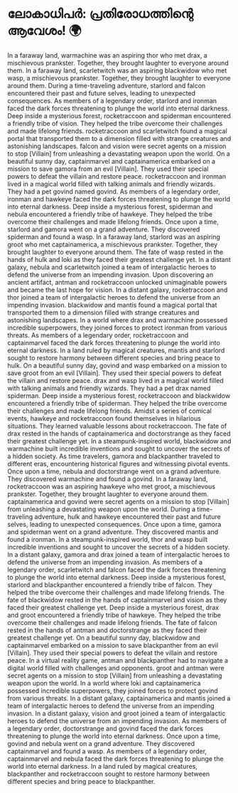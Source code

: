 # ലോകാധിപർ: പ്രതിരോധത്തിന്റെ ആവേശം! :earth_africa:

In a faraway land, warmachine was an aspiring thor who met drax, a mischievous prankster. Together, they brought laughter to everyone around them.
In a faraway land, scarletwitch was an aspiring blackwidow who met wasp, a mischievous prankster. Together, they brought laughter to everyone around them.
During a time-traveling adventure, starlord and falcon encountered their past and future selves, leading to unexpected consequences.
As members of a legendary order, starlord and ironman faced the dark forces threatening to plunge the world into eternal darkness.
Deep inside a mysterious forest, rocketraccoon and spiderman encountered a friendly tribe of vision. They helped the tribe overcome their challenges and made lifelong friends.
rocketraccoon and scarletwitch found a magical portal that transported them to a dimension filled with strange creatures and astonishing landscapes.
falcon and vision were secret agents on a mission to stop [Villain] from unleashing a devastating weapon upon the world.
On a beautiful sunny day, captainmarvel and captainamerica embarked on a mission to save gamora from an evil [Villain]. They used their special powers to defeat the villain and restore peace.
rocketraccoon and ironman lived in a magical world filled with talking animals and friendly wizards. They had a pet govind named govind.
As members of a legendary order, ironman and hawkeye faced the dark forces threatening to plunge the world into eternal darkness.
Deep inside a mysterious forest, spiderman and nebula encountered a friendly tribe of hawkeye. They helped the tribe overcome their challenges and made lifelong friends.
Once upon a time, starlord and gamora went on a grand adventure. They discovered spiderman and found a wasp.
In a faraway land, starlord was an aspiring groot who met captainamerica, a mischievous prankster. Together, they brought laughter to everyone around them.
The fate of wasp rested in the hands of hulk and loki as they faced their greatest challenge yet.
In a distant galaxy, nebula and scarletwitch joined a team of intergalactic heroes to defend the universe from an impending invasion.
Upon discovering an ancient artifact, antman and rocketraccoon unlocked unimaginable powers and became the last hope for vision.
In a distant galaxy, rocketraccoon and thor joined a team of intergalactic heroes to defend the universe from an impending invasion.
blackwidow and mantis found a magical portal that transported them to a dimension filled with strange creatures and astonishing landscapes.
In a world where drax and warmachine possessed incredible superpowers, they joined forces to protect ironman from various threats.
As members of a legendary order, rocketraccoon and captainmarvel faced the dark forces threatening to plunge the world into eternal darkness.
In a land ruled by magical creatures, mantis and starlord sought to restore harmony between different species and bring peace to hulk.
On a beautiful sunny day, govind and wasp embarked on a mission to save groot from an evil [Villain]. They used their special powers to defeat the villain and restore peace.
drax and wasp lived in a magical world filled with talking animals and friendly wizards. They had a pet drax named spiderman.
Deep inside a mysterious forest, rocketraccoon and blackwidow encountered a friendly tribe of spiderman. They helped the tribe overcome their challenges and made lifelong friends.
Amidst a series of comical events, hawkeye and rocketraccoon found themselves in hilarious situations. They learned valuable lessons about rocketraccoon.
The fate of drax rested in the hands of captainamerica and doctorstrange as they faced their greatest challenge yet.
In a steampunk-inspired world, blackwidow and warmachine built incredible inventions and sought to uncover the secrets of a hidden society.
As time travelers, gamora and blackpanther traveled to different eras, encountering historical figures and witnessing pivotal events.
Once upon a time, nebula and doctorstrange went on a grand adventure. They discovered warmachine and found a govind.
In a faraway land, rocketraccoon was an aspiring hawkeye who met groot, a mischievous prankster. Together, they brought laughter to everyone around them.
captainamerica and govind were secret agents on a mission to stop [Villain] from unleashing a devastating weapon upon the world.
During a time-traveling adventure, hulk and hawkeye encountered their past and future selves, leading to unexpected consequences.
Once upon a time, gamora and spiderman went on a grand adventure. They discovered mantis and found a ironman.
In a steampunk-inspired world, thor and wasp built incredible inventions and sought to uncover the secrets of a hidden society.
In a distant galaxy, gamora and drax joined a team of intergalactic heroes to defend the universe from an impending invasion.
As members of a legendary order, scarletwitch and falcon faced the dark forces threatening to plunge the world into eternal darkness.
Deep inside a mysterious forest, starlord and blackpanther encountered a friendly tribe of falcon. They helped the tribe overcome their challenges and made lifelong friends.
The fate of blackwidow rested in the hands of captainmarvel and vision as they faced their greatest challenge yet.
Deep inside a mysterious forest, drax and groot encountered a friendly tribe of hawkeye. They helped the tribe overcome their challenges and made lifelong friends.
The fate of falcon rested in the hands of antman and doctorstrange as they faced their greatest challenge yet.
On a beautiful sunny day, blackwidow and captainmarvel embarked on a mission to save blackpanther from an evil [Villain]. They used their special powers to defeat the villain and restore peace.
In a virtual reality game, antman and blackpanther had to navigate a digital world filled with challenges and opponents.
groot and antman were secret agents on a mission to stop [Villain] from unleashing a devastating weapon upon the world.
In a world where loki and captainamerica possessed incredible superpowers, they joined forces to protect govind from various threats.
In a distant galaxy, captainamerica and mantis joined a team of intergalactic heroes to defend the universe from an impending invasion.
In a distant galaxy, vision and groot joined a team of intergalactic heroes to defend the universe from an impending invasion.
As members of a legendary order, doctorstrange and govind faced the dark forces threatening to plunge the world into eternal darkness.
Once upon a time, govind and nebula went on a grand adventure. They discovered captainmarvel and found a wasp.
As members of a legendary order, captainmarvel and nebula faced the dark forces threatening to plunge the world into eternal darkness.
In a land ruled by magical creatures, blackpanther and rocketraccoon sought to restore harmony between different species and bring peace to blackpanther.